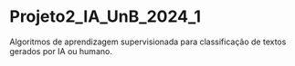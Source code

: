 # Projeto2_IA_UnB_2024_1
Algoritmos de aprendizagem supervisionada para classificação de textos gerados por IA ou humano.
